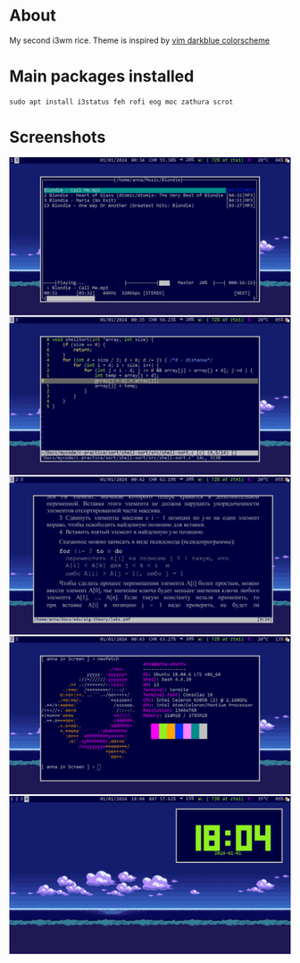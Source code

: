 
# About

My second i3wm rice. Theme is inspired by [vim darkblue colorscheme](github.com/vim/colorschemes/blob/master/colors/darkblue.vim)

# Main packages installed

`sudo apt install i3status feh rofi eog moc zathura scrot`

# Screenshots

![moc](/assets/images/moc.png)
![vim](/assets/images/vim.png)
![zathura](/assets/images/zathura.png)
![neofetch](/assets/images/neofetch.png)
![tty-clock](/assets/images/tty-clock.png)



